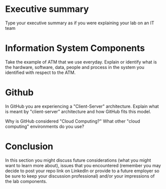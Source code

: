 # Executive summary
Type your executive summary as if you were explaining your lab on an IT team

# Information System Components 
Take the example of ATM that we use everyday. Explain or identify what is the hardware, software, data, people and process in the system you identified with respect to the ATM.
# Github
In GitHub you are experiencing a "Client-Server" architecture. Explain what is meant by "client-server" architecture and how GitHub fits this model.

Why is GitHub considered "Cloud Computing?" What other "cloud computing" environments do you use?

# Conclusion
In this section you might discuss future considerations (what you might want to learn more about), issues that you encountered (remember you may decide to post your repo link on LinkedIn or provide to a future employer so be sure to keep your discussion professional) and/or your impressions of the lab components.

